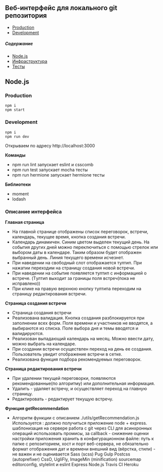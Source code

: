 Веб-интерфейс для локального git репозитория
---------------------

* [Production](https://ya-git-prod.herokuapp.com/)
* [Development](https://ya-git-dev.herokuapp.com/)

##### Содержание
* [Node.js](#node)
* [Инфраструктура](#infrastructure)
* [Тесты](#tests)

<a name="headers"><h2>Node.js</h2></a>

### Production
```
npm i
npm start
```
### Development
```
npm i
npm run dev
```
Открываем по адресу http://localhost:3000

**Команды**
* npm run lint запускает eslint и csscomb
* npm run test запускает mocha тесты
* npm run hermione запускает hermione тесты


**Библиотеки**
* moment
* lodash

### Описание интерфейса

**Главная страница**
* На главной странице отображены список переговорок, встречи, календарь, текущее время, кнопка создания встречи.
* Календарь динамичен. Синим цветом выделен текущий день. На события других дней можно переключиться с помощью стрелок или выбором даты в календаре. Таким образом будет отображен выбранный день. Линия текущего времени исчезнет.
* При наведении на свободный слот отображается тултип. При нажатии переходим на страницу создания новой встречи.
* При наведении на событие появляется тултип с информацией о встрече. (Tултип выходит за границы поля встреч(пока не исправлено))
* При клике на правую верхнюю кнопку тултипа переходим на страницу редактирования встречи.

**Страница создания встречи**
* Страница создания встречи
* Реализована валидация. Кнопка создания разблокируется при заполнении всех форм.
Поля времени и участников не вводятся, а выбираются из списка. Поле выбора дня и темы вводятся и валидируются.
* Реализован выпадающий календарь на месяц. Можно ввести дату, можно выбрать на календаре.
* При создании встречи осуществлен переход на день ее создания. Пользователь увидит отображение встречи в сетке.
* Реализована функция подбора рекомендуемых переговорок.

**Страница редактирования встречи**
* При удалении текущей переговорки, появляются рекомендованные(по алгоритму) или дополнительная информация.
* Удалить - удаляет встречу, и осуществляет переход на главную страницу.
* Редактировать - редактирует текущую встречу.

**Функция getRecommendation**
* Алгоритм функции с описанием ./utils/getRecommendation.js
Используется :
должно получиться приложение node + express.
шаблонизация на сервере
работа с git через CLI
для асинхронных операций использовать промисы, за callback - снижение оценки
настройки приложения хранить в конфигурационном файле:
путь к папке с репозиторием,
хост и порт веб-сервера,
не обязательно формат отображения дат и времени
внешний вид (вёрстка, стили) - не важен и не оценивается
Sass (scss)
Pug
Gulp
Postcss (autoprefixer)
CssO, UgliFly, ImageMin (minification)
sourcemap
editorconfig, stylelint и eslint
Express
Node.js
Travis CI
Heroku
